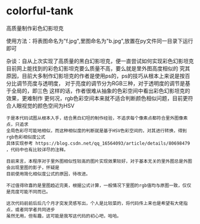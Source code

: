 # colorful-tank
高质量制作彩色幻影坦克

使用方法：将表图命名为"f.jpg",里图命名为"b.jpg",放置在py文件同一目录下运行即可

杂谈：自从上次实现了高质量的黑白幻影坦克，便一直尝试如何实现彩色幻影坦克
    目前网上能找到的彩色幻影坦克要么质量不高，要么就是里外图高度相似的
    究其原因，目前大多制作幻影坦克的作者是使用ps的，ps的技巧从根本上来说是按百分比调节亮度与透明度，
    对于亮度的调节分为RGB三种，对于透明度的调节是基于全局的，即三色
    这样的话，作者很难从抽象的色彩空间中看出彩色幻影坦克的效果，更难制作
    更何况，rgb色彩空间本来就不适合判断颜色相似问题，目前更符合人眼视觉的颜色空间为HSV
    
    于是本代码试图从根本入手，结合黑白幻坦的制作经验，不追求每个像素点都符合里外图像素点，只追求
    全局色彩尽可能地相似，而这种相似度的判断就是基于HSV色彩空间的，对其进行转换，得到rgb色彩相似度公式
    具体实现参考 https://blog.csdn.net/qq_16564093/article/details/80698479 ，代码中也有比较详尽的注释。
    
    目前来言，本程序对于里外图相似性较高的图片实现效果较好，对于基本无关的里外图总是外图会出现里图的影子，怀疑是
    目前使用简化相似度公式的原因，待改进。
    
    不过值得欣喜的是里图趋近完美，根据公式计算，一般情况下里图的rgb值均与原图一致，仅仅是亮度可能不同而已。
    
    这次代码前前后后几个月才突发灵感写出，个人是比较菜的，将代码传上来也是希望有大佬指点，或者同学者共同进步
    虽然无用，但有趣，这可能是我写这代码的初心吧，哈哈。
